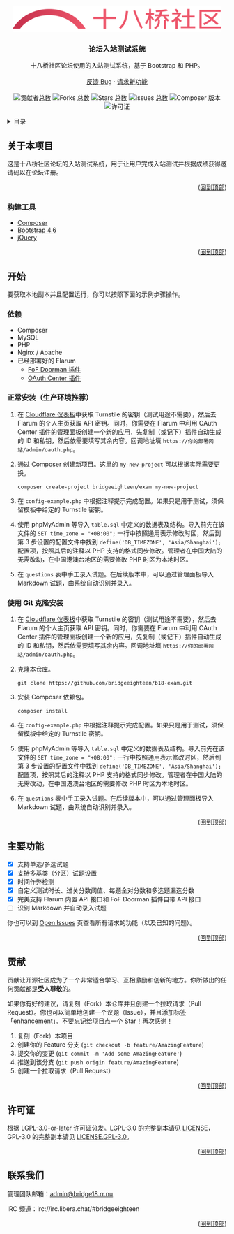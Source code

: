 <div id="top"></div>

<div align="center">
  <a href="https://github.com/bridgeeighteen/b18-exam">
    <img src="views/assets/logo_text.svg" alt="十八桥社区" height="60">
  </a>

<h3 align="center">论坛入站测试系统</h3>

  <p align="center">
    十八桥社区论坛使用的入站测试系统，基于 Bootstrap 和 PHP。
    <br />
    <br />
    <a href="https://github.com/bridgeeighteen/b18-exam/issues">反馈 Bug</a>
    ·
    <a href="https://github.com/bridgeeighteen/b18-exam/issues">请求新功能</a>
    <br />
    <br />
    <img src="https://img.shields.io/github/contributors/bridgeeighteen/b18-exam.svg" alt="贡献者总数">
    <img src="https://img.shields.io/github/forks/bridgeeighteen/b18-exam.svg" alt="Forks 总数">
    <img src="https://img.shields.io/github/stars/bridgeeighteen/b18-exam.svg" alt="Stars 总数">
    <img src="https://img.shields.io/github/issues/bridgeeighteen/b18-exam.svg" alt="Issues 总数">
    <img src="https://img.shields.io/packagist/v/bridgeeighteen/exam" alt="Composer 版本">
    <img src="https://img.shields.io/packagist/l/bridgeeighteen/exam" alt="许可证">
  </p>
</div>

<!-- 目录 -->
<details>
  <summary>目录</summary>
  <ol>
    <li>
      <a href="#关于本项目">关于本项目</a>
      <ul>
        <li><a href="#构建工具">构建工具</a></li>
      </ul>
    </li>
    <li>
      <a href="#开始">开始</a>
      <ul>
        <li><a href="#依赖">依赖</a></li>
        <li><a href="#正常安装（生产环境推荐）">正常安装</a></li>
        <li><a href="#使用Git克隆安装">使用 Git 克隆安装</a></li>
      </ul>
    </li>
    <li><a href="#主要功能">主要功能</a></li>
    <li><a href="#贡献">贡献</a></li>
    <li><a href="#许可证">许可证</a></li>
    <li><a href="#联系我们">联系我们</a></li>
  </ol>
</details>

<!-- 关于本项目 -->
## 关于本项目

这是十八桥社区论坛的入站测试系统，用于让用户完成入站测试并根据成绩获得邀请码以在论坛注册。

<p align="right">(<a href="#top">回到顶部</a>)</p>

### 构建工具

* [Composer](https://getcomposer.org)
* [Bootstrap 4.6](https://getbootstrap.com/docs/4.6/)
* [jQuery](https://jquery.com)

<p align="right">(<a href="#top">回到顶部</a>)</p>

<!-- 开始 -->
## 开始

要获取本地副本并且配置运行，你可以按照下面的示例步骤操作。

### 依赖

* Composer
* MySQL
* PHP
* Nginx / Apache
* 已经部署好的 Flarum
  * [FoF Doorman 插件](https://github.com/FriendsOfFlarum/doorman)
  * [OAuth Center 插件](https://github.com/FoskyM/flarum-oauth-center)

### 正常安装（生产环境推荐）

1. 在 [Cloudflare 仪表板](https://dash.cloudflare.com/)中获取 Turnstile 的密钥（测试用途不需要），然后去 Flarum 的个人主页获取 API 密钥。同时，你需要在 Flarum 中利用 OAuth Center 插件的管理面板创建一个新的应用，先复制（或记下）插件自动生成的 ID 和私钥，然后依需要填写其余内容。回调地址填 `https://你的部署网站/admin/oauth.php`。

2. 通过 Composer 创建新项目。这里的 `my-new-project` 可以根据实际需要更换。

   ```shell
   composer create-project bridgeeighteen/exam my-new-project
   ```

3. 在 `config-example.php` 中根据注释提示完成配置。如果只是用于测试，须保留模板中给定的 Turnstile 密钥。

4. 使用 phpMyAdmin 等导入 `table.sql` 中定义的数据表及结构。导入前先在该文件的 `SET time_zone = "+08:00";` 一行中按照通用表示修改时区，然后到第 3 步设置的配置文件中找到 `define('DB_TIMEZONE', 'Asia/Shanghai');` 配置项，按照其后的注释以 PHP 支持的格式同步修改。管理者在中国大陆的无需改动，在中国港澳台地区的需要修改 PHP 时区为本地时区。

5. 在 `questions` 表中手工录入试题。在后续版本中，可以通过管理面板导入 Markdown 试题，由系统自动识别并录入。

### 使用 Git 克隆安装

1. 在 [Cloudflare 仪表板](https://dash.cloudflare.com/)中获取 Turnstile 的密钥（测试用途不需要），然后去 Flarum 的个人主页获取 API 密钥。同时，你需要在 Flarum 中利用 OAuth Center 插件的管理面板创建一个新的应用，先复制（或记下）插件自动生成的 ID 和私钥，然后依需要填写其余内容。回调地址填 `https://你的部署网站/admin/oauth.php`。

2. 克隆本仓库。

   ```shell
   git clone https://github.com/bridgeeighteen/b18-exam.git
   ```

3. 安装 Composer 依赖包。

   ```shell
   composer install
   ```

4. 在 `config-example.php` 中根据注释提示完成配置。如果只是用于测试，须保留模板中给定的 Turnstile 密钥。

5. 使用 phpMyAdmin 等导入 `table.sql` 中定义的数据表及结构。导入前先在该文件的 `SET time_zone = "+08:00";` 一行中按照通用表示修改时区，然后到第 3 步设置的配置文件中找到 `define('DB_TIMEZONE', 'Asia/Shanghai');` 配置项，按照其后的注释以 PHP 支持的格式同步修改。管理者在中国大陆的无需改动，在中国港澳台地区的需要修改 PHP 时区为本地时区。

6. 在 `questions` 表中手工录入试题。在后续版本中，可以通过管理面板导入 Markdown 试题，由系统自动识别并录入。

<p align="right">(<a href="#top">回到顶部</a>)</p>


<!-- 主要功能 -->
## 主要功能

- [x] 支持单选/多选试题
- [x] 支持多基类（分区）试题设置
- [x] 时间作弊检测
- [x] 自定义测试时长、过关分数阈值、每题全对分数和多选题漏选分数
- [x] 完美支持 Flarum 内置 API 接口和 FoF Doorman 插件自带 API 接口
- [ ] 识别 Markdown 并自动录入试题

你也可以到 [Open Issues](https://github.com/bridgeeighteen/b18-exam/issues) 页查看所有请求的功能（以及已知的问题）。

<p align="right">(<a href="#top">回到顶部</a>)</p>

<!-- 贡献 -->
## 贡献

贡献让开源社区成为了一个非常适合学习、互相激励和创新的地方。你所做出的任何贡献都是**受人尊敬**的。

如果你有好的建议，请复刻（Fork）本仓库并且创建一个拉取请求（Pull Request）。你也可以简单地创建一个议题（Issue），并且添加标签「enhancement」。不要忘记给项目点一个 Star！再次感谢！

1. 复刻（Fork）本项目
2. 创建你的 Feature 分支 (`git checkout -b feature/AmazingFeature`)
3. 提交你的变更 (`git commit -m 'Add some AmazingFeature'`)
4. 推送到该分支 (`git push origin feature/AmazingFeature`)
5. 创建一个拉取请求（Pull Request）

<p align="right">(<a href="#top">回到顶部</a>)</p>

<!-- 许可证 -->
## 许可证

根据 LGPL-3.0-or-later 许可证分发。LGPL-3.0 的完整副本请见 [LICENSE](LICENSE)，GPL-3.0 的完整副本请见 [LICENSE.GPL-3.0](LICENSE.GPL-3.0)。

<p align="right">(<a href="#top">回到顶部</a>)</p>

<!-- 联系我们 -->
## 联系我们

管理团队邮箱：admin@bridge18.rr.nu

IRC 频道：irc://irc.libera.chat/#bridgeeighteen

<p align="right">(<a href="#top">回到顶部</a>)</p>
